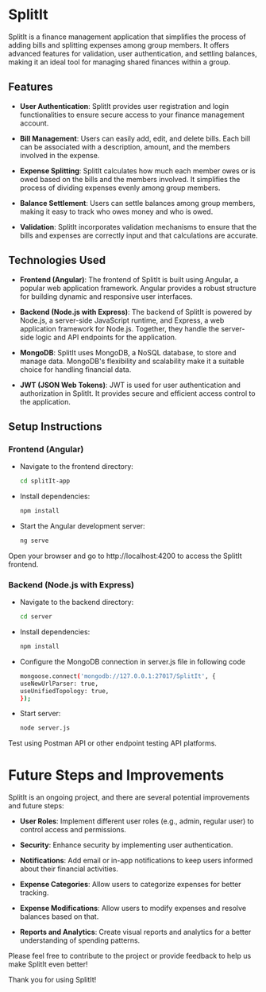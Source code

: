 # SplitIt

SplitIt is a finance management application that simplifies the process of adding bills and splitting expenses among group members. It offers advanced features for validation, user authentication, and settling balances, making it an ideal tool for managing shared finances within a group.

## Features

- **User Authentication**: SplitIt provides user registration and login functionalities to ensure secure access to your finance management account.

- **Bill Management**: Users can easily add, edit, and delete bills. Each bill can be associated with a description, amount, and the members involved in the expense.

- **Expense Splitting**: SplitIt calculates how much each member owes or is owed based on the bills and the members involved. It simplifies the process of dividing expenses evenly among group members.

- **Balance Settlement**: Users can settle balances among group members, making it easy to track who owes money and who is owed.

- **Validation**: SplitIt incorporates validation mechanisms to ensure that the bills and expenses are correctly input and that calculations are accurate.

## Technologies Used

- **Frontend (Angular)**: The frontend of SplitIt is built using Angular, a popular web application framework. Angular provides a robust structure for building dynamic and responsive user interfaces.

- **Backend (Node.js with Express)**: The backend of SplitIt is powered by Node.js, a server-side JavaScript runtime, and Express, a web application framework for Node.js. Together, they handle the server-side logic and API endpoints for the application.

- **MongoDB**: SplitIt uses MongoDB, a NoSQL database, to store and manage data. MongoDB's flexibility and scalability make it a suitable choice for handling financial data.

- **JWT (JSON Web Tokens)**: JWT is used for user authentication and authorization in SplitIt. It provides secure and efficient access control to the application.

## Setup Instructions

### Frontend (Angular)

- Navigate to the frontend directory:
   ```bash
   cd splitIt-app
- Install dependencies:
   ```bash
   npm install
- Start the Angular development server:
   ```bash
   ng serve
Open your browser and go to http://localhost:4200 to access the SplitIt frontend.

### Backend (Node.js with Express)

- Navigate to the backend directory:
   ```bash
   cd server
- Install dependencies:
   ```bash
   npm install
- Configure the MongoDB connection in server.js file in following code
    ```bash
    mongoose.connect('mongodb://127.0.0.1:27017/SplitIt', {
    useNewUrlParser: true,
    useUnifiedTopology: true,
    });
    ```
- Start server:
   ```bash
   node server.js

Test using Postman API or other endpoint testing API platforms.

# Future Steps and Improvements

SplitIt is an ongoing project, and there are several potential improvements and future steps:

- **User Roles**: Implement different user roles (e.g., admin, regular user) to control access and permissions.

- **Security**: Enhance security by implementing user authentication.

- **Notifications**: Add email or in-app notifications to keep users informed about their financial activities.

- **Expense Categories**: Allow users to categorize expenses for better tracking.

- **Expense Modifications**: Allow users to modify expenses and resolve balances based on that.

- **Reports and Analytics**: Create visual reports and analytics for a better understanding of spending patterns.

Please feel free to contribute to the project or provide feedback to help us make SplitIt even better!

Thank you for using SplitIt!